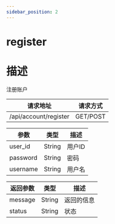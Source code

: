 ```yaml
---
sidebar_position: 2
---
```

# register
# 描述
注册账户

| 请求地址 | 请求方式 |
| --- | --- |
| /api/account/register | GET/POST |


|参数|类型|描述|
|---|---|---|
|user_id|String|用户ID|
|password|String|密码|
|username|String|用户名|

|返回参数|类型|描述|
|---|---|---|
|message|String|返回的信息|
|status|String|状态|
